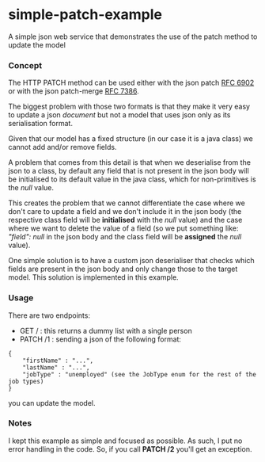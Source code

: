 # simple-patch-example
A simple json web service that demonstrates the use of the patch method to update the model

### Concept
The HTTP PATCH method can be used either with the json patch [RFC 6902](git@github.com:spyridon-ninos/simple-patch-example.git)
or with the json patch-merge [RFC 7386](https://tools.ietf.org/html/rfc7386).

The biggest problem with those two formats is that they make it very easy
to update a json *document* but not a model that uses json only as its
serialisation format.

Given that our model has a fixed structure (in our case it is
a java class) we cannot add and/or remove fields.

A problem that comes from this detail is that when we deserialise from the json
to a class, by default any field that is not present in the json body
will be initialised to its default value in the java class, which
for non-primitives is the *null* value.

This creates the problem that we cannot differentiate the case where we
don't care to update a field and we don't include it in the json body
(the respective class field will be **initialised** with the *null* value)
and the case where we want to delete the value of a field (so we put
something like: *"field": null* in the json body and the class field
will be **assigned** the *null* value).

One simple solution is to have a custom json deserialiser that checks
which fields are present in the json body and only change those to
the target model. This solution is implemented in this example.

### Usage
There are two endpoints:

* GET / : this returns a dummy list with a single person
* PATCH /1 : sending a json of the following format:
```
{
    "firstName" : "...",
    "lastName" : "...",
    "jobType" : "unemployed" (see the JobType enum for the rest of the job types)
}
```

you can update the model.

### Notes
I kept this example as simple and focused as possible. As such, I put no
error handling in the code. So, if you call **PATCH /2** you'll get an exception.